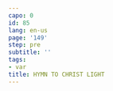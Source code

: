 ```yaml
---
capo: 0
id: 85
lang: en-us
page: '149'
step: pre
subtitle: ''
tags:
- var
title: HYMN TO CHRIST LIGHT
---
```

